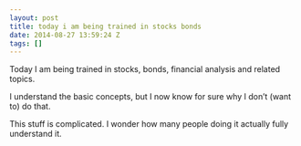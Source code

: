 ```yaml
---
layout: post
title: today i am being trained in stocks bonds
date: 2014-08-27 13:59:24 Z
tags: []
---
```

Today I am being trained in stocks, bonds, financial analysis and related topics.

I understand the basic concepts, but I now know for sure why I don’t (want to) do that.

This stuff is complicated. I wonder how many people doing it actually fully understand it.
